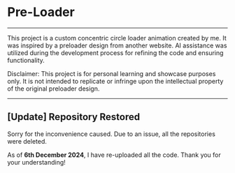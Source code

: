 # Pre-Loader
---
This project is a custom concentric circle loader animation created by me. It was inspired by a preloader design from another website. AI assistance was utilized during the development process for refining the code and ensuring functionality.

Disclaimer: This project is for personal learning and showcase purposes only. It is not intended to replicate or infringe upon the intellectual property of the original preloader design.

---

## [Update] Repository Restored

Sorry for the inconvenience caused. Due to an issue, all the repositories were deleted.

As of **6th December 2024**, I have re-uploaded all the code. Thank you for your understanding!
